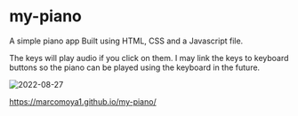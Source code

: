 # my-piano

A simple piano app 
Built using HTML, CSS and a Javascript file.

The keys will play audio if you click on them. I may link the keys to keyboard buttons so the piano can be played using the keyboard in the future.

![2022-08-27](https://user-images.githubusercontent.com/98365526/187037578-493acec4-6e02-440c-b628-007c1b6b6eb4.png)

https://marcomoya1.github.io/my-piano/
